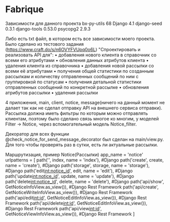 # Fabrique
Зависимости для данного проекта
bx-py-utils     68
Django          4.1
django-seed     0.3.1
django-tools    0.53.0
psycopg2        2.9.3

Либо есть txt файл, в котором есть все зависимости моего проекта.
Было сделано из тестового задания (https://www.craft.do/s/n6OVYFVUpq0o6L) "Спроектировать и реализовать API для":
•
добавления нового клиента в справочник со всеми его атрибутами
•
обновления данных атрибутов клиента
•
удаления клиента из справочника
•
добавления новой рассылки со всеми её атрибутами
•
получения общей статистики по созданным рассылкам и количеству отправленных сообщений по ним с группировкой по статусам
•
получения детальной статистики отправленных сообщений по конкретной рассылке
•
обновления атрибутов рассылки
•
удаления рассылки

4 приложения, main, client, notice, message(ничего на данный момент не далает так как не сделал отправку API на внешнего сервиса отправки).
Рассылка должна иметь фильтры по которым можно отправлять клиентам, поэтому было сделано связь многое ко многим, у моделей Filter -> Notice, через вспомогательный модель Notice_filter.

Декоратор для всех функции @check_notice_for_send_message_decorator был сделан на main/view.py. Для того чтобы проверять раз в сутки, есть ли актуальные рассылки.

Маршрутизация, пример Notice(Рассылки)
app_name = 'notice'
urlpatterns = [
    path('', index, name = 'index'),    #Django
    path('create', create, name = 'create'),   #Django
    path('storage', storage, name = 'storage'),   #Django
    path('edit<int:notice_id>', edit, name = 'edit'),   #Django
    path('update<int:notice_id>', update, name = 'update'),   #Django
    path('delete<int:notice_id>', delete, name = 'delete'),   #Django
    path('api/show', GetNoticeInfoView.as_view()),    #Django Rest Framework
    path('api/create', GetNoticeWriteInfoView.as_view()),    #Django Rest Framework
    path('api/edit<int:id>', GetNoticeEditInfoView.as_view()),    #Django Rest Framework
    path('api/delete<int:id>', GetNoticeEditInfoView.as_view()),    #Django Rest Framework
    path('api/view<int:id>', GetNoticeViewInfoView.as_view()),    #Django Rest Framework
]
